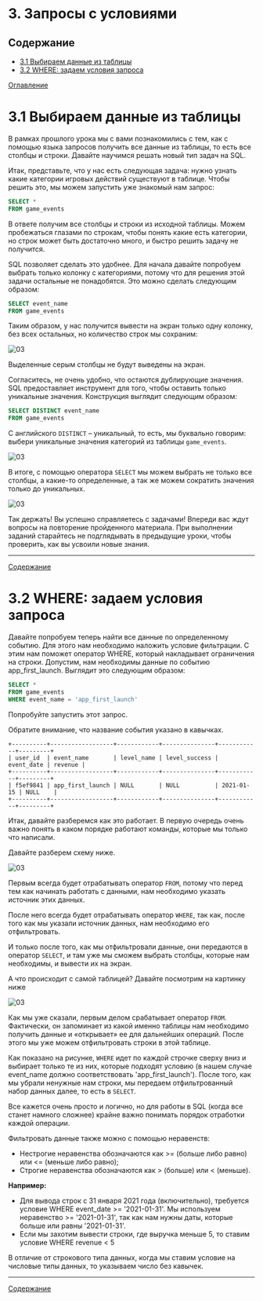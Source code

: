 # 3. Запросы с условиями

## Содержание

+ [3.1 Выбираем данные из таблицы](#31-выбираем-данные-из-таблицы)
+ [3.2 WHERE: задаем условия запроса](#32-where-задаем-условия-запроса)

[Оглавление](/Data_Marathon/README.md)

# 3.1 Выбираем данные из таблицы

В рамках прошлого урока мы с вами познакомились с тем, как с помощью языка запросов получить все данные из таблицы, то есть все столбцы и строки. Давайте научимся решать новый тип задач на SQL.

Итак, представьте, что у нас есть следующая задача: нужно узнать какие категории игровых действий существуют в таблице. Чтобы решить это, мы можем запустить уже знакомый нам запрос:

```sql
SELECT *
FROM game_events
```

В ответе получим все столбцы и строки из исходной таблицы. Можем пробежаться глазами по строкам, чтобы понять какие есть категории, но строк может быть достаточно много, и быстро решить задачу не получится.

SQL позволяет сделать это удобнее. Для начала давайте попробуем выбрать только колонку с категориями, потому что для решения этой задачи остальные не понадобятся. Это можно сделать следующим образом:

```sql
SELECT event_name
FROM game_events
```

Таким образом, у нас получится вывести на экран только одну колонку, без всех остальных, но количество строк мы сохраним:  

![03](/Data_Marathon/img/03_01.png)

Выделенные серым столбцы не будут выведены на экран.

Согласитесь, не очень удобно, что остаются дублирующие значения. SQL предоставляет инструмент для того, чтобы оставить только уникальные значения. Конструкция выглядит следующим образом:

```sql
SELECT DISTINCT event_name
FROM game_events
```

С английского `DISTINCT` – уникальный, то есть, мы буквально говорим: выбери уникальные значения категорий из таблицы `game_events`.

![03](/Data_Marathon/img/03_02.png)

В итоге, с помощью оператора `SELECT` мы можем выбрать не только все столбцы, а какие-то определенные, а так же можем сократить значения только до уникальных.

![03](/Data_Marathon/img/03_03.png)

Так держать! Вы успешно справляетесь с задачами! Впереди вас ждут вопросы на повторение пройденного материала. При выполнении заданий старайтесь не подглядывать в предыдущие уроки, чтобы проверить, как вы усвоили новые знания.

<hr>

[Содержание](#содержание)

# 3.2 WHERE: задаем условия запроса

Давайте попробуем теперь найти все данные по определенному событию. Для этого нам необходимо наложить условие фильтрации. С этим нам поможет оператор WHERE, который накладывает ограничения на строки. Допустим, нам необходимы данные по событию app_first_launch. Выглядит это следующим образом:

```sql
SELECT *
FROM game_events
WHERE event_name = 'app_first_launch'
```

Попробуйте запустить этот запрос.

Обратите внимание, что название события указано в кавычках.

```
+----------+------------------+------------+---------------+------------+---------+
| user_id  | event_name       | level_name | level_success | event_date | revenue |
+----------+------------------+------------+---------------+------------+---------+
| f5ef9841 | app_first_launch | NULL       | NULL          | 2021-01-15 | NULL    |
+----------+------------------+------------+---------------+------------+---------+
```

Итак, давайте разберемся как это работает.  В первую очередь очень важно понять в каком порядке работают команды, которые мы только что написали.

Давайте разберем схему ниже.

![03](/Data_Marathon/img/03_04.png)

Первым всегда будет отрабатывать оператор `FROM`, потому что перед тем как начинать работать с данными, нам необходимо указать источник этих данных.

После него всегда будет отрабатывать оператор `WHERE`, так как, после того как мы указали источник данных, нам необходимо его отфильтровать.

И только после того, как мы отфильтровали данные, они передаются в оператор `SELECT`, и там уже мы сможем выбрать столбцы, которые нам необходимы, и вывести их на экран.

А что происходит с самой таблицей? Давайте посмотрим на картинку ниже

![03](/Data_Marathon/img/03_05.png)

Как мы уже сказали, первым делом срабатывает оператор `FROM`. Фактически, он запоминает из какой именно таблицы нам необходимо получить данные и «открывает» ее для дальнейших операций. После этого мы уже можем отфильтровать строки в этой таблице.

Как показано на рисунке, `WHERE` идет по каждой строчке сверху вниз и выбирает только те из них, которые подходят условию (в нашем случае event_name должно соответствовать 'app_first_launch'). После того, как мы убрали ненужные нам строки, мы передаем отфильтрованный набор данных далее, то есть в  `SELECT`.

Все кажется очень просто и логично, но для работы в SQL (когда все станет намного сложнее) крайне важно понимать порядок отработки каждой операции.

Фильтровать данные также можно с помощью неравенств: 

+ Нестрогие неравенства обозначаются как >= (больше либо равно) или <= (меньше либо равно);
+ Строгие неравенства обозначаются как > (больше) или < (меньше).

**Например:**

+ Для вывода строк с 31 января 2021 года (включительно), требуется условие WHERE event_date >= '2021-01-31'. Мы используем неравенство >= '2021-01-31', так как нам нужны даты, которые больше или равны '2021-01-31'.
+ Если мы захотим вывести строки, где выручка меньше 5, то ставим условие WHERE revenue < 5

В отличие от строкового типа данных, когда мы ставим условие на числовые типы данных, то указываем число без кавычек.

<hr>

[Содержание](#содержание)